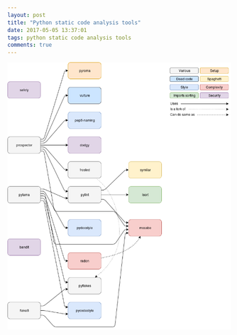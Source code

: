 ```yaml
---
layout: post
title: "Python static code analysis tools"
date: 2017-05-05 13:37:01
tags: python static code analysis tools
comments: true
---
```


![Chart](/images/python-static-code-analysis-tools.png)

<!--more-->
